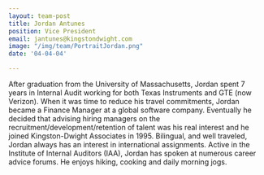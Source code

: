 ```yaml
---
layout: team-post
title: Jordan Antunes
position: Vice President
email: jantunes@kingstondwight.com
image: "/img/team/PortraitJordan.png"
date: '04-04-04'

---
```

After graduation from the University of Massachusetts, Jordan spent 7 years in Internal Audit working for both Texas Instruments and GTE (now Verizon).  When it was time to reduce his travel commitments, Jordan became a Finance Manager at a global software company.  Eventually he decided that advising hiring managers on the recruitment/development/retention of talent was his real interest and he joined Kingston-Dwight Associates in 1995.  Bilingual, and well traveled, Jordan always has an interest in international assignments. Active in the Institute of Internal Auditors (IAA), Jordan has spoken at numerous career advice forums.  He enjoys hiking, cooking and daily morning jogs.
